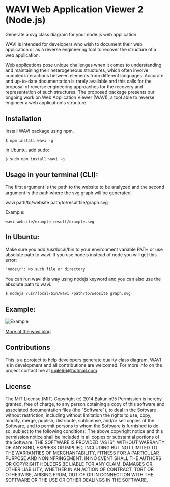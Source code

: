 # WAVI Web Application Viewer 2 (Node.js)

Generate a svg class diagram for your node.js web application.

WAVI is intended for developers who wish to document their web application or as a reverse engineering tool to recover 
the structure of a web application.

Web applications pose unique challenges when it comes to understanding and maintaining their heterogeneous structures, which often involve complex interactions between elements from different languages. Accurate and up-to-date documentation is rarely available and this calls for the proposal of reverse engineering approaches for the recovery and representation of such structures. The proposed package presents our ongoing work on Web Application Viewer (WAVI), a tool able to reverse engineer a web application's structure.


## Installation

Install WAVI package using npm.

    $ npm install wavi -g


In Ubuntu, add sudo:

    $ sudo npm install wavi -g

## Usage in your terminal (CLI): 

The first argument is the path to the website to be analyzed and the second argument is the path where the svg graph will be generated.

wavi path/to/website path/to/resultfile/graph.svg

Example:

```
wavi website/example result/example.svg

```

## In Ubuntu: 

Make sure you add /usr/local/bin to your environment variable PATH or use absolute path to wavi.
If you use nodejs instead of node you will get this error:

```
"node\r": No such file or directory
```

You can run wavi this way using nodejs keyword and you can also use the absolute path to wavi:

    $ nodejs /usr/local/bin/wavi /path/to/website graph.svg


## Example:

![Example](/es5/example/graph.jpg?raw=true "Example")


[More at the wavi blog](https://blogwavi.wordpress.com/)


## Contributions

This is a pproject to help developers generate quality class diagram. WAVI is in development and all contributions are welcomed.
For more info on the project contact me at jugle66@hotmail.com


## License

The MIT License (MIT)
Copyright (c) 2014 Bakunin95
Permission is hereby granted, free of charge, to any person obtaining a copy
of this software and associated documentation files (the "Software"), to deal
in the Software without restriction, including without limitation the rights
to use, copy, modify, merge, publish, distribute, sublicense, and/or sell
copies of the Software, and to permit persons to whom the Software is
furnished to do so, subject to the following conditions:
The above copyright notice and this permission notice shall be included in all
copies or substantial portions of the Software.
THE SOFTWARE IS PROVIDED "AS IS", WITHOUT WARRANTY OF ANY KIND, EXPRESS OR
IMPLIED, INCLUDING BUT NOT LIMITED TO THE WARRANTIES OF MERCHANTABILITY,
FITNESS FOR A PARTICULAR PURPOSE AND NONINFRINGEMENT. IN NO EVENT SHALL THE
AUTHORS OR COPYRIGHT HOLDERS BE LIABLE FOR ANY CLAIM, DAMAGES OR OTHER
LIABILITY, WHETHER IN AN ACTION OF CONTRACT, TORT OR OTHERWISE, ARISING FROM,
OUT OF OR IN CONNECTION WITH THE SOFTWARE OR THE USE OR OTHER DEALINGS IN THE
SOFTWARE.
